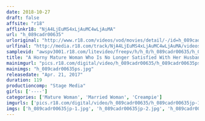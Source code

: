 ```yaml
---
date: 2018-10-27
draft: false
affsite: "r18"
afflinkr18: "NjA4LjEuMS4xLjAuMC4wLjAuMA"
url: "h_089cadr00635"
urloriginal: "http://www.r18.com/videos/vod/movies/detail/-/id=h_089cadr00635"
urlfinal: "http://media.r18.com/track/NjA4LjEuMS4xLjAuMC4wLjAuMA/videos/vod/movies/detail/-/id=h_089cadr00635"
samplevid: "awspv3001.r18.com/litevideo/freepv/h/h_0/h_089cadr00635/h_089cadr00635_dmb_w.mp4"
title: "A Horny Mature Woman Who Is No Longer Satisfied With Her Husband Her Descent Into Secret Pleasures Creampie Sex"
mainimgurl: "pics.r18.com/digital/video/h_089cadr00635/h_089cadr00635ps.jpg"
mainimgs: "h_089cadr00635ps.jpg"
releasedate: "Apr. 21, 2017"
duration: 119
productioncomp: "Stage Media"
girls: ['----']
categories: ['Mature Woman', 'Married Woman', 'Creampie']
imgurls: ['pics.r18.com/digital/video/h_089cadr00635/h_089cadr00635jp-1.jpg', 'pics.r18.com/digital/video/h_089cadr00635/h_089cadr00635jp-2.jpg', 'pics.r18.com/digital/video/h_089cadr00635/h_089cadr00635jp-3.jpg', 'pics.r18.com/digital/video/h_089cadr00635/h_089cadr00635jp-4.jpg', 'pics.r18.com/digital/video/h_089cadr00635/h_089cadr00635jp-5.jpg', 'pics.r18.com/digital/video/h_089cadr00635/h_089cadr00635jp-6.jpg', 'pics.r18.com/digital/video/h_089cadr00635/h_089cadr00635jp-7.jpg', 'pics.r18.com/digital/video/h_089cadr00635/h_089cadr00635jp-8.jpg', 'pics.r18.com/digital/video/h_089cadr00635/h_089cadr00635jp-9.jpg', 'pics.r18.com/digital/video/h_089cadr00635/h_089cadr00635jp-10.jpg', 'pics.r18.com/digital/video/h_089cadr00635/h_089cadr00635jp-11.jpg', 'pics.r18.com/digital/video/h_089cadr00635/h_089cadr00635jp-12.jpg', 'pics.r18.com/digital/video/h_089cadr00635/h_089cadr00635jp-13.jpg', 'pics.r18.com/digital/video/h_089cadr00635/h_089cadr00635jp-14.jpg', 'pics.r18.com/digital/video/h_089cadr00635/h_089cadr00635jp-15.jpg', 'pics.r18.com/digital/video/h_089cadr00635/h_089cadr00635jp-16.jpg', 'pics.r18.com/digital/video/h_089cadr00635/h_089cadr00635jp-17.jpg', 'pics.r18.com/digital/video/h_089cadr00635/h_089cadr00635jp-18.jpg', 'pics.r18.com/digital/video/h_089cadr00635/h_089cadr00635jp-19.jpg', 'pics.r18.com/digital/video/h_089cadr00635/h_089cadr00635jp-20.jpg']
imgs: ['h_089cadr00635jp-1.jpg', 'h_089cadr00635jp-2.jpg', 'h_089cadr00635jp-3.jpg', 'h_089cadr00635jp-4.jpg', 'h_089cadr00635jp-5.jpg', 'h_089cadr00635jp-6.jpg', 'h_089cadr00635jp-7.jpg', 'h_089cadr00635jp-8.jpg', 'h_089cadr00635jp-9.jpg', 'h_089cadr00635jp-10.jpg', 'h_089cadr00635jp-11.jpg', 'h_089cadr00635jp-12.jpg', 'h_089cadr00635jp-13.jpg', 'h_089cadr00635jp-14.jpg', 'h_089cadr00635jp-15.jpg', 'h_089cadr00635jp-16.jpg', 'h_089cadr00635jp-17.jpg', 'h_089cadr00635jp-18.jpg', 'h_089cadr00635jp-19.jpg', 'h_089cadr00635jp-20.jpg']
---
```

